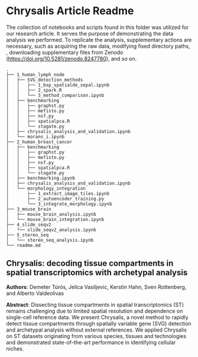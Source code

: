 # Chrysalis Article Readme


The collection of notebooks and scripts found in this folder was utilized for our research article. 
It serves the purpose of demonstrating the data analysis we performed. To replicate the analysis, 
supplementary actions are necessary, such as acquiring the raw data, modifying fixed directory paths, 
, downloading supplementary files from Zenodo (https://doi.org/10.5281/zenodo.8247780), and so on. 
```
.
├── 1_human_lymph_node
│   ├── SVG_detection_methods
│   │   ├── 1_bsp_spatialde_sepal.ipynb
│   │   ├── 2_spark.R
│   │   └── 3_method_comparison.ipynb
│   ├── benchmarking
│   │   ├── graphst.py
│   │   ├── mefisto.py
│   │   ├── nsf.py
│   │   ├── spatialpca.R
│   │   └── stagate.py
│   ├── chrysalis_analysis_and_validation.ipynb
│   └── morans_i.ipynb
├── 2_human_breast_cancer
│   ├── benchmarking
│   │   ├── graphst.py
│   │   ├── mefisto.py
│   │   ├── nsf.py
│   │   ├── spatialpca.R
│   │   └── stagate.py
│   ├── benchmarking.ipynb
│   ├── chrysalis_analysis_and_validation.ipynb
│   └── morphology_integration
│       ├── 1_extract_image_tiles.ipynb
│       ├── 2_autoencoder_training.py
│       └── 3_integrate_morphology.ipynb
├── 3_mouse_brain
│   ├── mouse_brain_analysis.ipynb
│   └── mouse_brain_integration.ipynb
├── 4_slide_seqv2
│   └── slide_seqv2_analysis.ipynb
├── 5_stereo_seq
│   └── stereo_seq_analysis.ipynb
└── readme.md
```

## Chrysalis: decoding tissue compartments in spatial transcriptomics with archetypal analysis

**Authors**: Demeter Túrós, Jelica Vasiljevic, Kerstin Hahn, Sven Rottenberg, and Alberto Valdeolivas

**Abstract**: Dissecting tissue compartments in spatial transcriptomics (ST) remains challenging due 
to limited spatial resolution and dependence on single-cell reference data. We present Chrysalis, a 
novel method to rapidly detect tissue compartments through spatially variable gene (SVG) detection 
and archetypal analysis without external references. We applied Chrysalis on ST datasets originating 
from various species, tissues and technologies and demonstrated state-of-the-art performance in 
identifying cellular niches.

